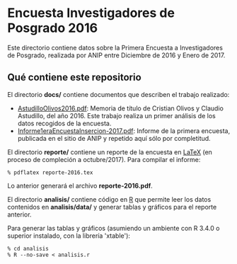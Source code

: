 # Encuesta Investigadores de Posgrado 2016

Este directorio contiene datos sobre la Primera Encuesta a Investigadores de Posgrado, realizada por ANIP entre Diciembre de 2016 y Enero de 2017.

## Qué contiene este repositorio

El directorio **docs/** contiene documentos que describen el trabajo realizado:

- [AstudilloOlivos2016.pdf](docs/AstudilloOlivos2016.pdf): Memoria de título de Cristian Olivos y Claudio Astudillo, del año 2016. Este trabajo realiza un primer análisis de los datos recogidos de la encuesta.
- [Informe1eraEncuestaInsercion-2017.pdf](docs/Informe1eraEncuestaInsercion-2017.pdf): Informe de la primera encuesta, publicada en el sitio de ANIP y repetido aquí sólo por completitud.

El directorio **reporte/** contiene un reporte de la encuesta en [LaTeX](https://www.latex-project.org/) (en proceso de compleción a octubre/2017). Para compilar el informe:

	% pdflatex reporte-2016.tex

Lo anterior generará el archivo **reporte-2016.pdf**.

El directorio **analisis/** contiene código en [R](https://www.r-project.org/) que permite leer los datos contenidos en **analisis/data/** y generar tablas y gráficos para el reporte anterior.

Para generar las tablas y gráficos (asumiendo un ambiente con R 3.4.0 o superior instalado, con la librería 'xtable'):

	% cd analisis
	% R --no-save < analisis.r
